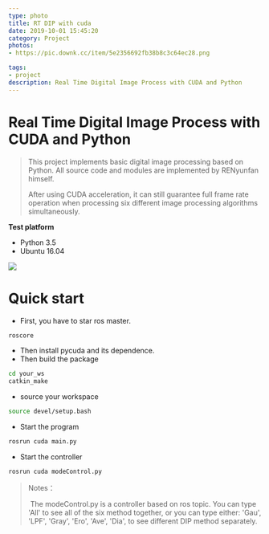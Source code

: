 ```yaml
---
type: photo
title: RT DIP with cuda
date: 2019-10-01 15:45:20
category: Project
photos:
- https://pic.downk.cc/item/5e2356692fb38b8c3c64ec28.png

tags:
- project
description: Real Time Digital Image Process with CUDA and Python
---
```


# Real Time Digital Image Process with CUDA and Python

> This project implements basic digital image processing based on Python. All source code and modules are implemented by RENyunfan himself.
>
> After using CUDA acceleration, it can still guarantee full frame rate operation when processing six different image processing algorithms simultaneously.

**Test platform**

* Python 3.5
* Ubuntu 16.04

![](https://pic.downk.cc/item/5e2356692fb38b8c3c64ec28.png)

# Quick start

* First, you have to star ros master.

```BASH
roscore
```

* Then install pycuda and its dependence.
* Then build the package

```bash
cd your_ws
catkin_make
```

* source your workspace 

```bash
source devel/setup.bash
```

* Start the program

```bash
rosrun cuda main.py
```

* Start the controller

```bash
rosrun cuda modeControl.py 
```

> Notes：
>
> ​	The modeControl.py is a controller based on ros topic. You can type 'All' to see all of the six method together, or you can type either: 'Gau', 'LPF', 'Gray', 'Ero', 'Ave', 'Dia', to see different DIP method separately.